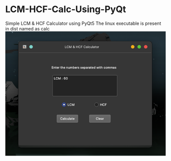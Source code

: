 # LCM-HCF-Calc-Using-PyQt
Simple LCM & HCF Calculator using PyQt5
The linux executable is present in dist named as calc
<img src="https://github.com/d-mihir/LCM-HCF-Calc-Using-PyQt/blob/main/Example.png" alt="Alt text" title="Optional title">
